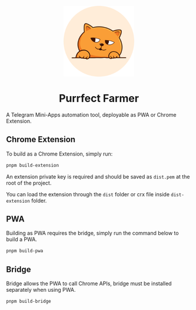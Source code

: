 <p align="center"><a href="https://t.me/purrfect_community" target="_blank"><img src="public/icon.png" width="192" alt="Purrfect Logo"></a></p>

<h1 align="center">Purrfect Farmer</h1>

A Telegram Mini-Apps automation tool, deployable as PWA or Chrome Extension.

## Chrome Extension

To build as a Chrome Extension, simply run:

```bash
pnpm build-extension
```

An extension private key is required and should be saved as `dist.pem` at the root of the project.

You can load the extension through the `dist` folder or crx file inside `dist-extension` folder.

## PWA

Building as PWA requires the bridge, simply run the command below to build a PWA.

```bash
pnpm build-pwa
```

## Bridge

Bridge allows the PWA to call Chrome APIs, bridge must be installed separately when using PWA. 

```bash
pnpm build-bridge
```